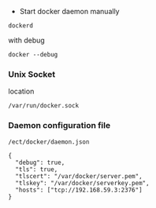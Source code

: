 * Start docker daemon manually
```
dockerd
```
with debug
```
docker --debug
```

### Unix Socket
location
```
/var/run/docker.sock
```

### Daemon configuration file
```
/ect/docker/daemon.json
```
```
{
  "debug": true,
  "tls": true,
  "tlscert": "/var/docker/server.pem",
  "tlskey": "/var/docker/serverkey.pem",
  "hosts": ["tcp://192.168.59.3:2376"]
}
```

